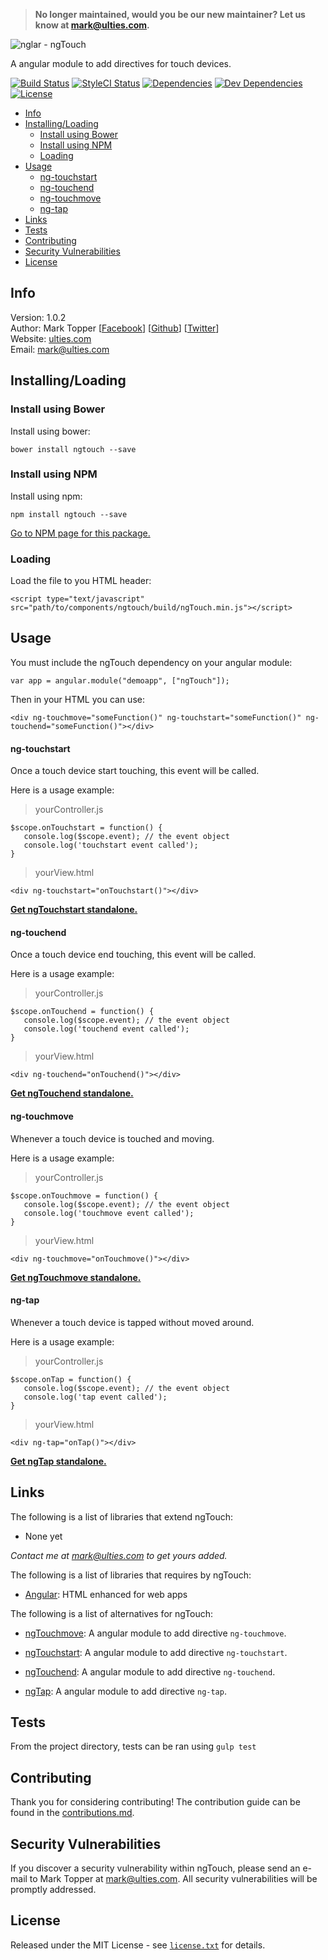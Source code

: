 > __No longer maintained, would you be our new maintainer? Let us know at [mark@ulties.com](mailto:mark@ulties.com).__

![nglar - ngTouch](https://raw.githubusercontent.com/nglar/ngTouch/master/resources/logo.png)

A angular module to add directives for touch devices.

[![Build Status](https://travis-ci.org/nglar/ngTouch.svg?branch=master)](https://travis-ci.org/nglar/ngTouch)
[![StyleCI Status](https://styleci.io/repos/30239827/shield?style=flat)](https://styleci.io/repos/30239827)
[![Dependencies](https://img.shields.io/david/nglar/ngTouch.svg)](https://github.com/nglar/ngTouch)
[![Dev Dependencies](https://img.shields.io/david/dev/nglar/ngTouch.svg)](https://github.com/nglar/ngTouch)
[![License](https://img.shields.io/bower/l/ngtouch.svg)](https://github.com/nglar/ngTouch)

* [Info](#info)
* [Installing/Loading](#installingloading)
    * [Install using Bower](#install-using-bower)
    * [Install using NPM](#install-using-npm)
    * [Loading](#loading)
* [Usage](#usage)
    * [ng-touchstart](#ng-touchstart)
    * [ng-touchend](#ng-touchend)
    * [ng-touchmove](#ng-touchmove)
    * [ng-tap](#ng-nap)
* [Links](#links)
* [Tests](#tests)
* [Contributing](#contributing)
* [Security Vulnerabilities](#security-vulnerabilities)
* [License](#license)

## Info

Version: 1.0.2    
Author: Mark Topper [[Facebook](https://facebook.com/marktopper)] [[Github](https://github.com/marktopper)] [[Twitter](https://twitter.com/webman.io)]    
Website: [ulties.com](https://ulties.com)    
Email: [mark@ulties.com](mailto:mark@ulties.com)

## Installing/Loading

### Install using Bower

Install using bower:
```
bower install ngtouch --save
```

### Install using NPM

Install using npm:
```
npm install ngtouch --save
```

[Go to NPM page for this package.](https://www.npmjs.com/package/ngtouch)

### Loading

Load the file to you HTML header:
```
<script type="text/javascript" src="path/to/components/ngtouch/build/ngTouch.min.js"></script>
```

## Usage

You must include the ngTouch dependency on your angular module:
````
var app = angular.module("demoapp", ["ngTouch"]);
````
Then in your HTML you can use:
````
<div ng-touchmove="someFunction()" ng-touchstart="someFunction()" ng-touchend="someFunction()"></div>
````

#### ng-touchstart

Once a touch device start touching, this event will be called.

Here is a usage example:

> yourController.js
```
$scope.onTouchstart = function() {
   console.log($scope.event); // the event object
   console.log('touchstart event called');
}
```

> yourView.html
```
<div ng-touchstart="onTouchstart()"></div>
```

[__Get ngTouchstart standalone.__](https://github.com/nglar/ngTouchstart)

#### ng-touchend

Once a touch device end touching, this event will be called.

Here is a usage example:

> yourController.js
```
$scope.onTouchend = function() {
   console.log($scope.event); // the event object
   console.log('touchend event called');
}
```

> yourView.html
```
<div ng-touchend="onTouchend()"></div>
```

[__Get ngTouchend standalone.__](https://github.com/nglar/ngTouchend)

#### ng-touchmove

Whenever a touch device is touched and moving.

Here is a usage example:

> yourController.js
```
$scope.onTouchmove = function() {
   console.log($scope.event); // the event object
   console.log('touchmove event called');
}
```

> yourView.html
```
<div ng-touchmove="onTouchmove()"></div>
```

[__Get ngTouchmove standalone.__](https://github.com/nglar/ngTouchmove)

#### ng-tap

Whenever a touch device is tapped without moved around.

Here is a usage example:

> yourController.js
```
$scope.onTap = function() {
   console.log($scope.event); // the event object
   console.log('tap event called');
}
```

> yourView.html
```
<div ng-tap="onTap()"></div>
```

[__Get ngTap standalone.__](https://github.com/nglar/ngTap)

## Links

The following is a list of libraries that extend ngTouch:

 * None yet

*Contact me at [mark@ulties.com](mailto:mark@ulties.com) to get yours added.*

The following is a list of libraries that requires by ngTouch:

 * [Angular](https://github.com/angular/angular.js):
HTML enhanced for web apps

The following is a list of alternatives for ngTouch:
* [ngTouchmove](https://github.com/nglar/ngTouchmove):
A angular module to add directive `ng-touchmove`.

* [ngTouchstart](https://github.com/nglar/ngTouchstart):
A angular module to add directive `ng-touchstart`.

* [ngTouchend](https://github.com/nglar/ngTouchend):
A angular module to add directive `ng-touchend`.

* [ngTap](https://github.com/nglar/ngTap):
A angular module to add directive `ng-tap`.

## Tests

From the project directory, tests can be ran using `gulp test`

## Contributing

Thank you for considering contributing! The contribution guide can be found in the [contributions.md](https://github.com/nglar/ngTouch/blob/master/contributions.md).

## Security Vulnerabilities

If you discover a security vulnerability within ngTouch, please send an e-mail to Mark Topper at [mark@ulties.com](mailto:mark@ulties.com). All security vulnerabilities will be promptly addressed.

## License

Released under the MIT License - see [`license.txt`](https://github.com/nglar/ngTouch/blob/master/license) for details.
